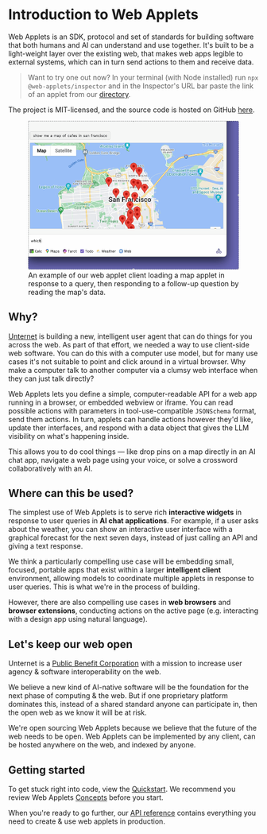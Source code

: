 # Introduction to Web Applets

Web Applets is an SDK, protocol and set of standards for building software that both humans and AI can understand and use together. It's built to be a light-weight layer over the existing web, that makes web apps legible to external systems, which can in turn send actions to them and receive data.

> Want to try one out now? In your terminal (with Node installed) run `npx @web-applets/inspector` and in the Inspector's URL bar paste the link of an applet from our [directory](/directory).

The project is MIT-licensed, and the source code is hosted on GitHub <a href="https://github.com/unternet-co/web-applets" target="_blank">here</a>.

<figure>
<img src="./assets/maps-demo.gif" alt="A user interface showing a client loading up a graphical map applet in response to a query" />
<figcaption>An example of our web applet client loading a map applet in response to a query, then responding to a follow-up question by reading the map's data.</figcaption>
</figure>

## Why?

[Unternet](https://unternet.co) is building a new, intelligent user agent that can do things for you across the web. As part of that effort, we needed a way to use client-side web software. You can do this with a computer use model, but for many use cases it's not suitable to point and click around in a virtual browser. Why make a computer talk to another computer via a clumsy web interface when they can just talk directly?

Web Applets lets you define a simple, computer-readable API for a web app running in a browser, or embedded webview or iframe. You can read possible actions with parameters in tool-use-compatible `JSONSchema` format, send them actions. In turn, applets can handle actions however they'd like, update ther interfaces, and respond with a data object that gives the LLM visibility on what's happening inside.

This allows you to do cool things &mdash; like drop pins on a map directly in an AI chat app, navigate a web page using your voice, or solve a crossword collaboratively with an AI.

## Where can this be used?

The simplest use of Web Applets is to serve rich **interactive widgets** in response to user queries in **AI chat applications**. For example, if a user asks about the weather, you can show an interactive user interface with a graphical forecast for the next seven days, instead of just calling an API and giving a text response.

We think a particularly compelling use case will be embedding small, focused, portable apps that exist within a larger **intelligent client** environment, allowing models to coordinate multiple applets in response to user queries. This is what we're in the process of building.

However, there are also compelling use cases in **web browsers** and **browser extensions**, conducting actions on the active page (e.g. interacting with a design app using natural language).

## Let's keep our web open

Unternet is a <a href="https://www.cooleygo.com/faq-delaware-public-benefit-corporations/" target="_blank">Public Benefit Corporation</a> with a mission to increase user agency &amp; software interoperability on the web.

We believe a new kind of AI-native software will be the foundation for the next phase of computing &amp; the web. But if one proprietary platform dominates this, instead of a shared standard anyone can participate in, then the open web as we know it will be at risk.

We're open sourcing Web Applets because we believe that the future of the web needs to be open. Web Applets can be implemented by any client, can be hosted anywhere on the web, and indexed by anyone.

## Getting started

To get stuck right into code, view the [Quickstart](/docs/web-applets/quickstart). We recommend you review Web Applets [Concepts](/docs/web-applets/concepts) before you start.

When you're ready to go further, our [API reference](docs/web-applets/reference) contains everything you need to create & use web applets in production.
